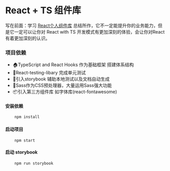 <!--
 * @Author: shanzhilin
 * @Date: 2021-12-15 00:35:33
 * @LastEditors: shanzhilin
 * @LastEditTime: 2021-12-15 01:01:30
-->
# React + TS 组件库

写在前面：学习 [React个人组件库](https://coding.imooc.com/class/428.html) 总结所作，它不一定能提升你的业务能力，但是它一定可以让你对 React with TS 开发模式有更加深刻的体验，会让你对React 有着更加深刻的认识。

### 项目依赖
* 🏠TypeScript and React Hooks 作为基础框架 搭建体系结构
* 👷React-testing-libary 完成单元测试
* 📕引入storybook 辅助本地测试以及文档自动生成
* 🌹Sass作为CSS预处理器，大量运用Sass强大功能
* 📦引入第三方组件库 如字体库(react-fontawesome)

#### 安装依赖
```js
    npm install
```

#### 启动项目
```
    npm start
```

#### 启动 storybook
```
    npm run storybook
```